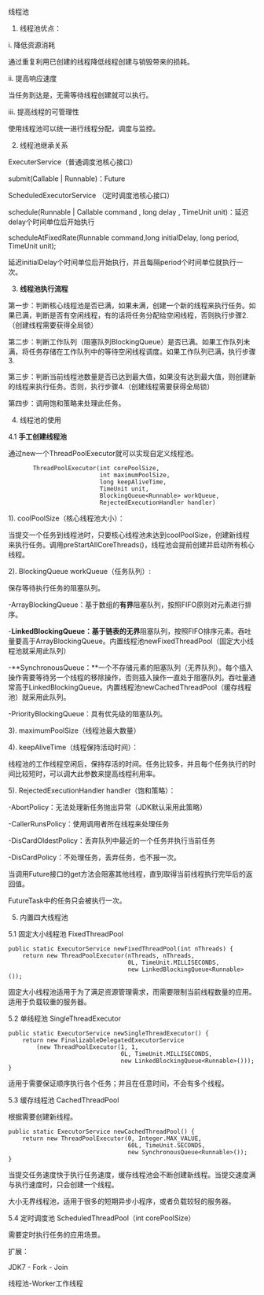 线程池

1. 线程池优点：

i. 降低资源消耗

通过重复利用已创建的线程降低线程创建与销毁带来的损耗。

ii. 提高响应速度

当任务到达是，无需等待线程创建就可以执行。

iii. 提高线程的可管理性

使用线程池可以统一进行线程分配，调度与监控。



2. 线程池继承关系

ExecuterService（普通调度池核心接口）

submit(Callable | Runnable)：Future<T>



ScheduledExecutorService  （定时调度池核心接口）

schedule(Runnable | Callable command , long delay , TimeUnit unit)：延迟delay个时间单位后开始执行

scheduleAtFixedRate(Runnable command,long initialDelay, long period, TimeUnit unit);

延迟initialDelay个时间单位后开始执行，并且每隔period个时间单位就执行一次。



3. **线程池执行流程**

第一步：判断核心线程池是否已满，如果未满，创建一个新的线程来执行任务。如果已满，判断是否有空闲线程，有的话将任务分配给空闲线程，否则执行步骤2.（创建线程需要获得全局锁）

第二步：判断工作队列（阻塞队列BlockingQueue）是否已满。如果工作队列未满，将任务存储在工作队列中的等待空闲线程调度。如果工作队列已满，执行步骤3.

第三步：判断当前线程池数量是否已达到最大值，如果没有达到最大值，则创建新的线程来执行任务。否则，执行步骤4.（创建线程需要获得全局锁）

第四步：调用饱和策略来处理此任务。



4. 线程池的使用

4.1 **手工创建线程池**

通过new一个ThreadPoolExecutor就可以实现自定义线程池。

```
       ThreadPoolExecutor(int corePoolSize,
                          int maximumPoolSize,
                          long keepAliveTime,
                          TimeUnit unit,
                          BlockingQueue<Runnable> workQueue,
                          RejectedExecutionHandler handler) 
```

1). coolPoolSize（核心线程池大小）：

当提交一个任务到线程池时，只要核心线程池未达到coolPoolSize，创建新线程来执行任务。调用preStartAllCoreThreads()，线程池会提前创建并启动所有核心线程。

2). BlockingQueue<Runnable> workQueue（任务队列）:

保存等待执行任务的阻塞队列。

-ArrayBlockingQueue：基于数组的**有界**阻塞队列，按照FIFO原则对元素进行排序。

-**LinkedBlockingQueue：**基于链表的**无界**阻塞队列，按照FIFO排序元素。吞吐量要高于ArrayBlockingQueue。内置线程池newFixedThreadPool（固定大小线程池就采用此队列）

-**SynchronousQueue：**一个不存储元素的阻塞队列（无界队列）。每个插入操作需要等待另一个线程的移除操作，否则插入操作一直处于阻塞队列。吞吐量通常高于LinkedBlockingQueue。内置线程池newCachedThreadPool（缓存线程池）就采用此队列。

-PriorityBlockingQueue：具有优先级的阻塞队列。

3). maximumPoolSize（线程池最大数量）

4). keepAliveTime（线程保持活动时间）：

线程池的工作线程空闲后，保持存活的时间。任务比较多，并且每个任务执行的时间比较短时，可以调大此参数来提高线程利用率。

5). RejectedExecutionHandler handler（饱和策略）：

-AbortPolicy：无法处理新任务抛出异常（JDK默认采用此策略）

-CallerRunsPolicy：使用调用者所在线程来处理任务

-DisCardOldestPolicy：丢弃队列中最近的一个任务并执行当前任务

-DisCardPolicy：不处理任务，丢弃任务，也不报一次。



当调用Future接口的get方法会阻塞其他线程，直到取得当前线程执行完毕后的返回值。

FutureTask中的任务只会被执行一次。



5. 内置四大线程池

5.1 固定大小线程池 FixedThreadPool

```
public static ExecutorService newFixedThreadPool(int nThreads) {
    return new ThreadPoolExecutor(nThreads, nThreads,
                                  0L, TimeUnit.MILLISECONDS,
                                  new LinkedBlockingQueue<Runnable>());
```

固定大小线程池适用于为了满足资源管理需求，而需要限制当前线程数量的应用。适用于负载较重的服务器。

5.2 单线程池 SingleThreadExecutor

```
public static ExecutorService newSingleThreadExecutor() {
    return new FinalizableDelegatedExecutorService
        (new ThreadPoolExecutor(1, 1,
                                0L, TimeUnit.MILLISECONDS,
                                new LinkedBlockingQueue<Runnable>()));
}
```

适用于需要保证顺序执行各个任务；并且在任意时间，不会有多个线程。

5.3 缓存线程池 CachedThreadPool

根据需要创建新线程。

```
public static ExecutorService newCachedThreadPool() {
    return new ThreadPoolExecutor(0, Integer.MAX_VALUE,
                                  60L, TimeUnit.SECONDS,
                                  new SynchronousQueue<Runnable>());
}
```

当提交任务速度快于执行任务速度，缓存线程池会不断创建新线程。当提交速度满与执行速度时，只会创建一个线程。

大小无界线程池，适用于很多的短期异步小程序，或者负载较轻的服务器。



5.4 定时调度池 ScheduledThreadPool（int corePoolSize）

需要定时执行任务的应用场景。



扩展：

JDK7 - Fork - Join

线程池-Worker工作线程

